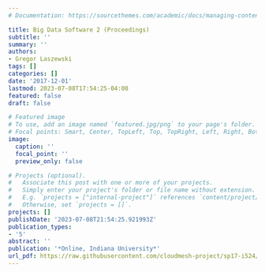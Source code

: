 ```yaml
---
# Documentation: https://sourcethemes.com/academic/docs/managing-content/

title: Big Data Software 2 (Proceedings)
subtitle: ''
summary: ''
authors:
- Gregor Laszewski
tags: []
categories: []
date: '2017-12-01'
lastmod: 2023-07-08T17:54:25-04:00
featured: false
draft: false

# Featured image
# To use, add an image named `featured.jpg/png` to your page's folder.
# Focal points: Smart, Center, TopLeft, Top, TopRight, Left, Right, BottomLeft, Bottom, BottomRight.
image:
  caption: ''
  focal_point: ''
  preview_only: false

# Projects (optional).
#   Associate this post with one or more of your projects.
#   Simply enter your project's folder or file name without extension.
#   E.g. `projects = ["internal-project"]` references `content/project/deep-learning/index.md`.
#   Otherwise, set `projects = []`.
projects: []
publishDate: '2023-07-08T21:54:25.921993Z'
publication_types:
- '5'
abstract: ''
publication: '*Online, Indiana University*'
url_pdf: https://raw.githubusercontent.com/cloudmesh-project/sp17-i524/master/paper2/proceedings.pdf
---
```

